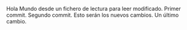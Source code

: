 Hola Mundo desde un fichero de lectura para leer modificado. Primer commit. Segundo commit.
Esto serán los nuevos cambios. Un último cambio.
